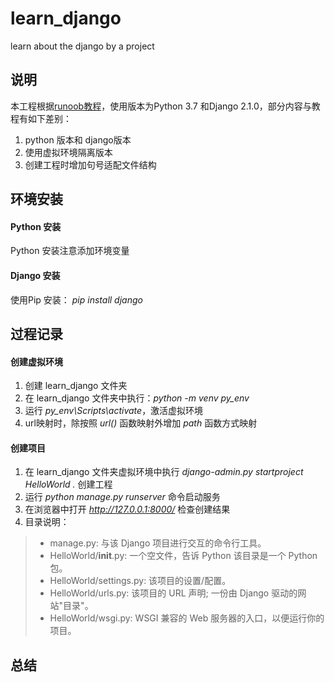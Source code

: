 # learn_django
learn about the django by a project

## 说明
本工程根据[runoob教程](http://www.runoob.com/django/django-tutorial.html)，使用版本为Python 3.7 和Django 2.1.0，部分内容与教程有如下差别：
1. python 版本和 django版本
2. 使用虚拟环境隔离版本
3. 创建工程时增加句号适配文件结构




## 环境安装
 
#### Python 安装
  Python 安装注意添加环境变量

#### Django 安装
  使用Pip 安装： 
*pip install django*


## 过程记录
#### 创建虚拟环境
  1. 创建 learn_django 文件夹
  2. 在 learn_django 文件夹中执行：*python -m venv py_env*
  3. 运行 *py_env\Scripts\activate*，激活虚拟环境
  4. url映射时，除按照 *url()* 函数映射外增加 *path* 函数方式映射


#### 创建项目
  1. 在 learn_django 文件夹虚拟环境中执行 *django-admin.py startproject HelloWorld .* 创建工程
  2. 运行 *python manage.py runserver* 命令启动服务
  3. 在浏览器中打开 *http://127.0.0.1:8000/* 检查创建结果
  4. 目录说明：
> * manage.py: 与该 Django 项目进行交互的命令行工具。
> * HelloWorld/__init__.py: 一个空文件，告诉 Python 该目录是一个 Python 包。
> * HelloWorld/settings.py: 该项目的设置/配置。
> * HelloWorld/urls.py: 该项目的 URL 声明; 一份由 Django 驱动的网站"目录"。
> * HelloWorld/wsgi.py: WSGI 兼容的 Web 服务器的入口，以便运行你的项目。




## 总结
